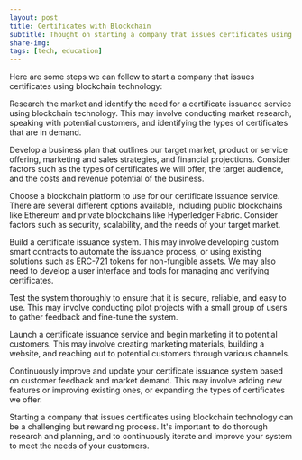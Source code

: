 ```yaml
---
layout: post
title: Certificates with Blockchain
subtitle: Thought on starting a company that issues certificates using blockchain technology
share-img:
tags: [tech, education]
---
```


Here are some steps we can follow to start a company that issues certificates using blockchain technology:

Research the market and identify the need for a certificate issuance service using blockchain technology. This may involve conducting market research, speaking with potential customers, and identifying the types of certificates that are in demand.

Develop a business plan that outlines our target market, product or service offering, marketing and sales strategies, and financial projections. Consider factors such as the types of certificates we will offer, the target audience, and the costs and revenue potential of the business.

Choose a blockchain platform to use for our certificate issuance service. There are several different options available, including public blockchains like Ethereum and private blockchains like Hyperledger Fabric. Consider factors such as security, scalability, and the needs of your target market.

Build a certificate issuance system. This may involve developing custom smart contracts to automate the issuance process, or using existing solutions such as ERC-721 tokens for non-fungible assets. We may also need to develop a user interface and tools for managing and verifying certificates.

Test the system thoroughly to ensure that it is secure, reliable, and easy to use. This may involve conducting pilot projects with a small group of users to gather feedback and fine-tune the system.

Launch a certificate issuance service and begin marketing it to potential customers. This may involve creating marketing materials, building a website, and reaching out to potential customers through various channels.

Continuously improve and update your certificate issuance system based on customer feedback and market demand. This may involve adding new features or improving existing ones, or expanding the types of certificates we offer.

Starting a company that issues certificates using blockchain technology can be a challenging but rewarding process. It's important to do thorough research and planning, and to continuously iterate and improve your system to meet the needs of your customers.
